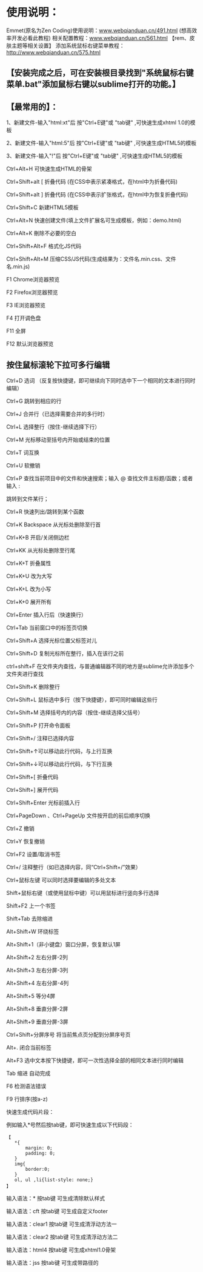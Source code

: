 #   使用说明：

Emmet(原名为Zen Coding)使用说明：www.webqianduan.cn/491.html (想高效率开发必看此教程)
相关配置教程：www.webqianduan.cn/561.html 【rem、皮肤主题等相关设置】
添加系统鼠标右键菜单教程：http://www.webqianduan.cn/575.html

【安装完成之后，可在安装根目录找到"系统鼠标右键菜单.bat"添加鼠标右键以sublime打开的功能。】
---------------

##  【最常用的】：

1、新建文件-输入"html:xt"后  按"Ctrl+E键"或 "tab键" ,可快速生成xhtml 1.0的模板

2、新建文件-输入"html:5"后   按"Ctrl+E键"或 "tab键" ,可快速生成HTML5的模板

3、新建文件-输入"!"后   按"Ctrl+E键"或 "tab键" ,可快速生成HTML5的模板


Ctrl+Alt+H 可快速生成HTML的骨架


Ctrl+Shift+alt [    折叠代码 (在CSS中表示紧凑格式，在html中为折叠代码)

Ctrl+Shift+alt ]    折叠代码 (在CSS中表示扩张格式，在html中为恢复折叠代码)

Ctrl+Shift+C        新建HTML5模板

Ctrl+Alt+N          快速创建文件(填上文件扩展名可生成模板，例如：demo.html)

Ctrl+Alt+K          刪除不必要的空白

Ctrl+Shift+Alt+F    格式化JS代码

Ctrl+Shift+Alt+M    压缩CSS/JS代码(生成结果为：文件名.min.css、文件名.min.js)

F1          Chrome浏览器预览

F2          Firefox浏览器预览

F3          IE浏览器预览

F4          打开调色盘

F11         全屏

F12         默认浏览器预览

按住鼠标滚轮下拉可多行编辑
------------------------------------------------------------------------

Ctrl+D 选词 （反复按快捷键，即可继续向下同时选中下一个相同的文本进行同时编辑）

Ctrl+G 跳转到相应的行

Ctrl+J 合并行（已选择需要合并的多行时）

Ctrl+L 选择整行（按住-继续选择下行）

Ctrl+M 光标移动至括号内开始或结束的位置

Ctrl+T 词互换

Ctrl+U 软撤销

Ctrl+P 查找当前项目中的文件和快速搜索；输入 @ 查找文件主标题/函数；或者输入 : 

跳转到文件某行；

Ctrl+R 快速列出/跳转到某个函数

Ctrl+K Backspace 从光标处删除至行首

Ctrl+K+B 开启/关闭侧边栏

Ctrl+KK 从光标处删除至行尾

Ctrl+K+T 折叠属性

Ctrl+K+U 改为大写

Ctrl+K+L 改为小写

Ctrl+K+0 展开所有

Ctrl+Enter 插入行后（快速换行）

Ctrl+Tab 当前窗口中的标签页切换

Ctrl+Shift+A 选择光标位置父标签对儿

Ctrl+Shift+D 复制光标所在整行，插入在该行之前

ctrl+shift+F 在文件夹内查找，与普通编辑器不同的地方是sublime允许添加多个文件夹进行查找

Ctrl+Shift+K 删除整行

Ctrl+Shift+L 鼠标选中多行（按下快捷键），即可同时编辑这些行

Ctrl+Shift+M 选择括号内的内容（按住-继续选择父括号）

Ctrl+Shift+P 打开命令面板

Ctrl+Shift+/ 注释已选择内容

Ctrl+Shift+↑可以移动此行代码，与上行互换

Ctrl+Shift+↓可以移动此行代码，与下行互换

Ctrl+Shift+[ 折叠代码

Ctrl+Shift+] 展开代码

Ctrl+Shift+Enter 光标前插入行

Ctrl+PageDown 、Ctrl+PageUp 文件按开启的前后顺序切换

Ctrl+Z 撤销

Ctrl+Y 恢复撤销

Ctrl+F2 设置/取消书签

Ctrl+/ 注释整行（如已选择内容，同“Ctrl+Shift+/”效果）

Ctrl+鼠标左键 可以同时选择要编辑的多处文本

Shift+鼠标右键（或使用鼠标中键）可以用鼠标进行竖向多行选择

Shift+F2 上一个书签

Shift+Tab 去除缩进

Alt+Shift+W 环绕标签

Alt+Shift+1（非小键盘）窗口分屏，恢复默认1屏

Alt+Shift+2 左右分屏-2列

Alt+Shift+3 左右分屏-3列

Alt+Shift+4 左右分屏-4列

Alt+Shift+5 等分4屏

Alt+Shift+8 垂直分屏-2屏

Alt+Shift+9 垂直分屏-3屏

Ctrl+Shift+分屏序号 将当前焦点页分配到分屏序号页

Alt+. 闭合当前标签

Alt+F3 选中文本按下快捷键，即可一次性选择全部的相同文本进行同时编辑

Tab 缩进 自动完成

F6 检测语法错误

F9 行排序(按a-z)

快速生成代码片段：

例如输入*号然后按tab键，即可快速生成以下代码段：

    【
       *{
           margin: 0;
           padding: 0;
       }
       img{
           border:0;
       }
       ol, ul ,li{list-style: none;}
    】

输入语法：*       按tab键 可生成清除默认样式

输入语法：cft     按tab键 可生成自定义footer

输入语法：clear1  按tab键 可生成清浮动方法一

输入语法：clear2  按tab键 可生成清浮动方法二

输入语法：html4   按tab键 可生成xhtml1.0骨架

输入语法：jss     按tab键 可生成带路径的<script>标签

输入语法：js      按tab键 可生成<script>标签

输入语法：css     按tab键 可生成<style>标签

输入语法：hzs     按tab键 可生成HTML注释

输入语法：jzs     按tab键 可生成CSS、JS等多行注释

输入语法：reset   按tab键 可生成重置默认样式

输入语法：weilei  按tab键 可生成css伪类

输入语法：ie6     按tab键 可生成ie6判断语法

输入语法：ie8     按tab键 可生成ie8判断语法

输入语法：media   按tab键 可生成CSS3媒体查询

语法不断更新中，如有好的建议，请联系我增加。